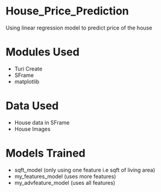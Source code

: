 # House_Price_Prediction
Using linear regression model to predict price of the house 

# Modules Used 
* Turi Create 
* SFrame 
* matplotlib

# Data Used 
* House data in SFrame 
* House Images 

# Models Trained 
* sqft_model (only using one feature i.e sqft of living area)
* my_features_model (uses more features)
* my_advfeature_model (uses all features)
